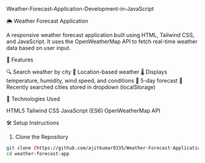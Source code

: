 Weather-Forecast-Application-Development-in-JavaScript

🌦️ Weather Forecast Application

A responsive weather forecast application built using HTML, Tailwind CSS, and JavaScript. It uses the OpenWeatherMap API to fetch real-time weather data based on user input.

🚀 Features

🔍 Search weather by city
📍 Location-based weather
🌡️ Displays temperature, humidity, wind speed, and conditions
📆 5-day forecast
📌 Recently searched cities stored in dropdown (localStorage)

🧰 Technologies Used

HTML5
Tailwind CSS
JavaScript (ES6)
OpenWeatherMap API

🛠️ Setup Instructions

1. Clone the Repository

```bash
git clone (https://github.com/ajitkumar9335/Weather-Forecast-Application-Development-in-JavaScript)
cd weather-forecast-app
